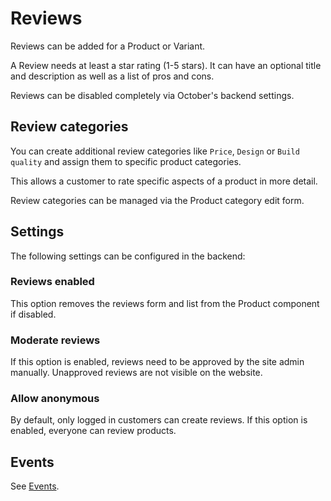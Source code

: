 # Reviews

Reviews can be added for a Product or Variant. 

A Review needs at least a star rating (1-5 stars). It can have an
optional title and description as well as a list of pros and cons.

Reviews can be disabled completely via October's backend settings.

## Review categories

You can create additional review categories like `Price`, `Design` or `Build quality` and
assign them to specific product categories. 

This allows a customer to rate specific aspects of a product in more detail.

Review categories can be managed via the Product category edit form.

## Settings

The following settings can be configured in the backend:

### Reviews enabled

This option removes the reviews form and list from the Product component if disabled.

### Moderate reviews

If this option is enabled, reviews need to be approved by the site admin manually.
Unapproved reviews are not visible on the website.

### Allow anonymous

By default, only logged in customers can create reviews. If this option is enabled,
everyone can review products.

## Events

See [Events](../development/events.md#Review).